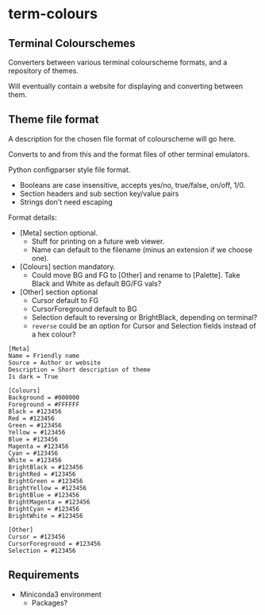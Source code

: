 # term-colours

## Terminal Colourschemes

Converters between various terminal colourscheme formats, and a repository of themes.

Will eventually contain a website for displaying and converting between them.

## Theme file format

A description for the chosen file format of colourscheme will go here.

Converts to and from this and the format files of other terminal emulators.

Python configparser style file format.
- Booleans are case insensitive, accepts yes/no, true/false, on/off, 1/0.
- Section headers and sub section key/value pairs
- Strings don't need escaping

Format details:
- [Meta] section optional.
    - Stuff for printing on a future web viewer.
    - Name can default to the filename (minus an extension if we choose one).
- [Colours] section mandatory.
    - Could move BG and FG to [Other] and rename to [Palette]. Take Black and
      White as default BG/FG vals?
- [Other] section optional
    - Cursor default to FG
    - CursorForeground default to BG
    - Selection default to reversing or BrightBlack, depending on terminal?
    - `reverse` could be an option for Cursor and Selection fields instead of a
      hex colour?

```
[Meta]
Name = Friendly name
Source = Author or website
Description = Short description of theme
Is dark = True

[Colours]
Background = #000000
Foreground = #FFFFFF
Black = #123456
Red = #123456
Green = #123456
Yellow = #123456
Blue = #123456
Magenta = #123456
Cyan = #123456
White = #123456
BrightBlack = #123456
BrightRed = #123456
BrightGreen = #123456
BrightYellow = #123456
BrightBlue = #123456
BrightMagenta = #123456
BrightCyan = #123456
BrightWhite = #123456

[Other]
Cursor = #123456
CursorForeground = #123456
Selection = #123456
```

## Requirements

- Miniconda3 environment
    - Packages?

